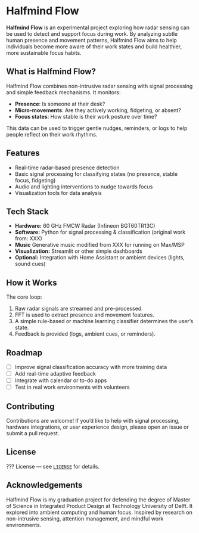 # Halfmind Flow

**Halfmind Flow** is an experimental project exploring how radar sensing can be used to detect and support focus during work. By analyzing subtle human presence and movement patterns, Halfmind Flow aims to help individuals become more aware of their work states and build healthier, more sustainable focus habits.

## What is Halfmind Flow?

Halfmind Flow combines non-intrusive radar sensing with signal processing and simple feedback mechanisms. It monitors:

- **Presence**: Is someone at their desk?
- **Micro-movements**: Are they actively working, fidgeting, or absent?
- **Focus states**: How stable is their work posture over time?

This data can be used to trigger gentle nudges, reminders, or logs to help people reflect on their work rhythms.

## Features

- Real-time radar-based presence detection  
- Basic signal processing for classifying states (no presence, stable focus, fidgeting)  
- Audio and lighting interventions to nudge towards focus
- Visualization tools for data analysis  

## Tech Stack

- **Hardware:** 60 GHz FMCW Radar (Infineon BGT60TR13C)
- **Software:** Python for signal processing & classification (original work from: XXX)
- **Music** Generative music modified from XXX for running on Max/MSP
- **Visualization:** Streamlit or other simple dashboards
- **Optional:** Integration with Home Assistant or ambient devices (lights, sound cues)

## How it Works

The core loop:  
1. Raw radar signals are streamed and pre-processed.  
2. FFT is used to extract presence and movement features.  
3. A simple rule-based or machine learning classifier determines the user’s state.  
4. Feedback is provided (logs, ambient cues, or reminders).

## Roadmap

- [ ] Improve signal classification accuracy with more training data  
- [ ] Add real-time adaptive feedback  
- [ ] Integrate with calendar or to-do apps  
- [ ] Test in real work environments with volunteers

## Contributing

Contributions are welcome! If you’d like to help with signal processing, hardware integrations, or user experience design, please open an issue or submit a pull request.

## License

??? License — see [`LICENSE`](./LICENSE) for details.

## Acknowledgements

Halfmind Flow is my graduation project for defending the degree of Master of Science in Integrated Product Design at Technology University of Delft. It explored into ambient computing and human focus. Inspired by research on non-intrusive sensing, attention management, and mindful work environments.